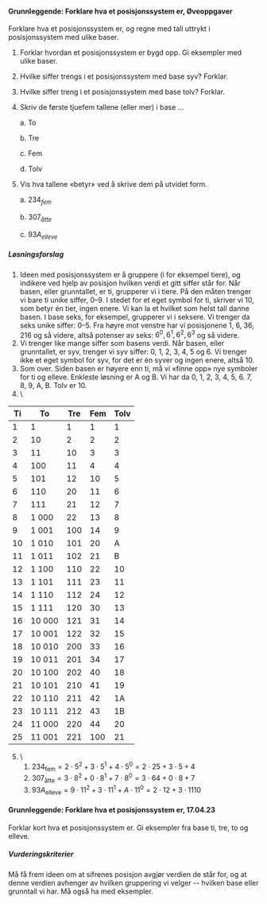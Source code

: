 #### Grunnleggende: Forklare hva et posisjonssystem er,  Øveoppgaver

Forklare hva et posisjonssystem er, og regne med tall uttrykt i
posisjonssystem med ulike baser.

1. Forklar hvordan et posisjonssystem er bygd opp. Gi eksempler med
   ulike baser.

2. Hvilke siffer trengs i et posisjonssystem med base syv? Forklar.

3. Hvilke siffer treng i et posisjonssystem med base tolv? Forklar.

4. Skriv de første tjuefem tallene (eller mer) i base ...

   a. To

   b. Tre

   c. Fem

   d. Tolv

5. Vis hva tallene «betyr» ved å skrive dem på utvidet form.

   a. $234_{fem}$

   b. $307_{åtte}$

   c. $93A_{elleve}$

##### Løsningsforslag

1. Ideen med posisjonssystem er å gruppere (i for eksempel tiere), og indikere ved hjelp av posisjon hvilken verdi et gitt siffer står for. Når basen, eller grunntallet, er ti, grupperer vi i tiere. På den måten trenger vi bare ti unike siffer, 0–9. I stedet for et eget symbol for ti, skriver vi 10, som betyr én tier, ingen enere. Vi kan la et hvilket som helst tall danne basen. I base seks, for eksempel, grupperer vi i seksere. Vi trenger da seks unike siffer: 0–5. Fra høyre mot venstre har vi posisjonene 1, 6, 36, 216 og så videre, altså potenser av seks: $6^0,6^1,6^2,6^3$ og så videre.
2. Vi trenger like mange siffer som basens verdi. Når basen, eller grunntallet, er syv, trenger vi syv siffer: 0, 1, 2, 3, 4, 5 og 6. Vi trenger ikke et eget symbol for syv, for det er én syver og ingen enere, altså 10.
3. Som over. Siden basen er høyere enn ti, må vi «finne opp» nye symboler for ti og elleve. Enkleste løsning er A og B. Vi har da 0, 1, 2, 3, 4, 5, 6. 7, 8, 9, A, B. Tolv er 10.
4. \

| Ti  | To     | Tre | Fem | Tolv |
| --- | ------ | --- | --- | ---- |
| 1   | 1      | 1   | 1   | 1    |
| 2   | 10     | 2   | 2   | 2    |
| 3   | 11     | 10  | 3   | 3    |
| 4   | 100    | 11  | 4   | 4    |
| 5   | 101    | 12  | 10  | 5    |
| 6   | 110    | 20  | 11  | 6    |
| 7   | 111    | 21  | 12  | 7    |
| 8   | 1 000  | 22  | 13  | 8    |
| 9   | 1 001  | 100 | 14  | 9    |
| 10  | 1 010  | 101 | 20  | A    |
| 11  | 1 011  | 102 | 21  | B    |
| 12  | 1 100  | 110 | 22  | 10   |
| 13  | 1 101  | 111 | 23  | 11   |
| 14  | 1 110  | 112 | 24  | 12   |
| 15  | 1 111  | 120 | 30  | 13   |
| 16  | 10 000 | 121 | 31  | 14   |
| 17  | 10 001 | 122 | 32  | 15   |
| 18  | 10 010 | 200 | 33  | 16   |
| 19  | 10 011 | 201 | 34  | 17   |
| 20  | 10 100 | 202 | 40  | 18   |
| 21  | 10 101 | 210 | 41  | 19   |
| 22  | 10 110 | 211 | 42  | 1A   |
| 23  | 10 111 | 212 | 43  | 1B   |
| 24  | 11 000 | 220 | 44  | 20   |
| 25  | 11 001 | 221 | 100 | 21   |

5. \
   1. $234_{\text{fem}}=2⋅5^2+3⋅5^1+4⋅5^0=2⋅25+3⋅5+4$
   2. $307_{\text{åtte}}=3⋅8^2+0⋅8^1+7⋅8^0=3⋅64+0⋅8+7$
   3. $93A_{\text{elleve}}=9⋅11^2+3⋅11^1+A⋅11^0=2⋅12 +3⋅11 10$

#### Grunnleggende: Forklare hva et posisjonssystem er,  17.04.23

Forklar kort hva et posisjonssystem er. Gi eksempler fra base ti, tre, to og elleve.

##### Vurderingskriterier

Må få frem ideen om at sifrenes posisjon avgjør verdien de står for, og at denne verdien avhenger av hvilken gruppering vi velger -- hvilken base eller grunntall vi har. Må også ha med eksempler.


